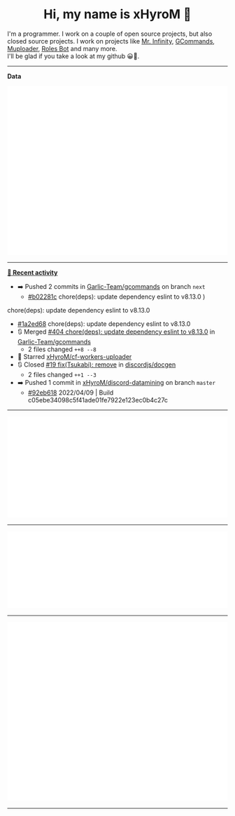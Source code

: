 <p align="center">
    <!-- <img src="https://avatars.githubusercontent.com/u/56601352" width="192" alt="hyro's pfp" /> -->
    <h1 align="center">Hi, my name is xHyroM 👋</h1>
</p>

I'm a programmer. I work on a couple of open source projects, but also closed source projects. I work on projects like [Mr. Infinity](https://discord.com/oauth2/authorize?client_id=720321585625694239&scope=bot%20applications.commands&permissions=8&redirect_uri=https://blobs.gq/imanager&prompt=consent&response_type=code), [GCommands](https://github.com/Garlic-Team/GCommands), [Muploader](https://github.com/xHyroM/Muploder), [Roles Bot](https://github.com/xHyroM/roles-bot) and many more.  
I'll be glad if you take a look at my github 😀👀.

___
**Data**

<img src="https://github.com/xHyroM/xHyroM/blob/master/.cache/base.svg">

___

**[📰 Recent activity](https://github.com/xHyroM)**
* ➡️ Pushed 2 commits in [Garlic-Team/gcommands](https://github.com/Garlic-Team/gcommands) on branch `next`
  * [#b02281c](https://github.com/Garlic-Team/gcommands/commit/b02281c) chore(deps): update dependency eslint to v8.13.0 )

chore(deps): update dependency eslint to v8.13.0
  * [#1a2ed68](https://github.com/Garlic-Team/gcommands/commit/1a2ed68) chore(deps): update dependency eslint to v8.13.0
* 🔃 Merged [#404 chore(deps): update dependency eslint to v8.13.0](https://github.com/Garlic-Team/gcommands/pull/404) in [Garlic-Team/gcommands](https://github.com/Garlic-Team/gcommands)
  * 2 files changed `++8 --8`
* 🌟 Starred [xHyroM/cf-workers-uploader](https://github.com/xHyroM/cf-workers-uploader)
* 🔃 Closed [#19 fix(Tsukabi): remove](https://github.com/discordjs/docgen/pull/19) in [discordjs/docgen](https://github.com/discordjs/docgen)
  * 2 files changed `++1 --3`
* ➡️ Pushed 1 commit in [xHyroM/discord-datamining](https://github.com/xHyroM/discord-datamining) on branch `master`
  * [#92eb618](https://github.com/xHyroM/discord-datamining/commit/92eb618) 2022/04/09 | Build c05ebe34098c5f41ade01fe7922e123ec0b4c27c


___

<img src="https://github.com/xHyroM/xHyroM/blob/master/.cache/isocalendar.svg">

___

<img src="https://github.com/xHyroM/xHyroM/blob/master/.cache/languages.svg">

___

<img src="https://github.com/xHyroM/xHyroM/blob/master/.cache/achievements.svg">

___
